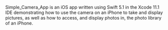 Simple_Camera_App is an iOS app written using Swift 5.1 in the Xcode 11.1 IDE demonstrating how to use the camera on an iPhone to take and display pictures, as well as how to access, and display photos in, the photo library of an iPhone. 

